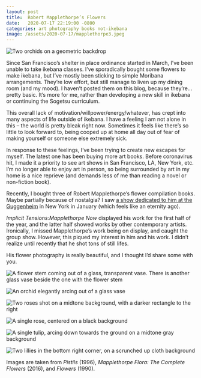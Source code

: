 ```yaml
---
layout: post
title:  Robert Mapplethorpe’s Flowers
date:   2020-07-17 22:19:00 -0800
categories: art photography books not-ikebana
image: /assets/2020-07-17/mapplethorpe3.jpeg
---
```

![Two orchids on a geometric backdrop](/assets/2020-07-17/mapplethorpe1.jpeg)

Since San Francisco’s shelter in place ordinance started in March, I’ve been unable to take ikebana classes. I’ve sporadically bought some flowers to make ikebana, but I’ve mostly been sticking to simple Moribana arrangements. They’re low effort, but still manage to liven up my dining room (and my mood). I haven’t posted them on this blog, because they’re… pretty basic. It’s more for me, rather than developing a new skill in ikebana or continuing the Sogetsu curriculum.

This overall lack of motivation/willpower/energy/whatever, has crept into many aspects of life outside of ikebana. I have a feeling I am not alone in this – the world is pretty bleak right now. Sometimes it feels like there’s so little to look forward to, being cooped up at home all day out of fear of making yourself or someone else extremely sick.

In response to these feelings, I’ve been trying to create new escapes for myself. The latest one has been buying more art books. Before coronavirus hit, I made it a priority to see art shows in San Francisco, LA, New York, etc. I’m no longer able to enjoy art in person, so being surrounded by art in my home is a nice reprieve (and demands less of me than reading a novel or non-fiction book).

Recently, I bought three of Robert Mapplethorpe’s flower compilation books. Maybe partially because of nostalgia? I saw [a show dedicated to him at the Guggenheim](https://www.guggenheim.org/exhibition/mapplethorpe) in New York in January (which feels like an eternity ago). 

*Implicit Tensions:Mapplethorpe Now* displayed his work for the first half of the year, and the latter half showed works by other contemporary artists. Ironically, I missed Mapplethorpe’s work being on display, and caught the group show. However, this piqued my interest in him and his work. I didn’t realize until recently that he shot tons of still lifes.

His flower photography is really beautiful, and I thought I’d share some with you.

![A flower stem coming out of a glass, transparent vase. There is another glass vase beside the one with the flower stem](/assets/2020-07-17/mapplethorpe2.jpeg)

![An orchid elegantly arcing out of a glass vase](/assets/2020-07-17/mapplethorpe3.jpeg)

![Two roses shot on a midtone background, with a darker rectangle to the right](/assets/2020-07-17/mapplethorpe4.jpeg)

![A single rose, centered on a black background](/assets/2020-07-17/mapplethorpe5.jpeg)

![A single tulip, arcing down towards the ground on a midtone gray background](/assets/2020-07-17/mapplethorpe6.jpeg)

![Two lillies in the bottom right corner, on a scrunched up cloth background](/assets/2020-07-17/mapplethorpe7.jpeg)

Images are taken from *Pistils* (1996), *Mapplethorpe Flora: The Complete Flowers* (2016), and *Flowers* (1990).